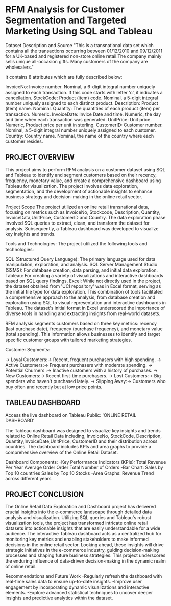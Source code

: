 
# RFM Analysis for Customer Segmentation and Targeted Marketing Using SQL and Tableau

Dataset Description and Source
"This is a transnational data set which contains all the transactions occurring between 01/12/2010 and 09/12/2011 for a UK-based and registered non-store online retail.The company mainly sells unique all-occasion gifts. Many customers of the company are wholesalers."

It contains 8 attributes which are fully described below:

InvoiceNo: Invoice number. Nominal, a 6-digit integral number uniquely assigned to each transaction. If this code starts with letter 'c', it indicates a cancellation.
StockCode: Product (item) code. Nominal, a 5-digit integral number uniquely assigned to each distinct product.
Description: Product (item) name. Nominal.
Quantity: The quantities of each product (item) per transaction. Numeric.
InvoiceDate: Invice Date and time. Numeric, the day and time when each transaction was generated.
UnitPrice: Unit price. Numeric, Product price per unit in sterling.
CustomerID: Customer number. Nominal, a 5-digit integral number uniquely assigned to each customer.
Country: Country name. Nominal, the name of the country where each customer resides.


## PROJECT OVERVIEW
This project aims to perform RFM analysis on a customer dataset using SQL and Tableau to identify and segment customers based on their recency, frequency, monetary value, and create a comprehensive dashboard using Tableau for visualization. The project involves data exploration, segmentation, and the development of actionable insights to enhance business strategy and decision-making in the online retail sector.

Project Scope
The project utilized an online retail transnational data, focusing on metrics such as InvoiceNo, Stockcode, Description, Quantity, InvoiceData,UnitPrice, CustomerID and Country. The data exploration phase involved SQL queries to extract, clean, and transform the dataset for analysis. Subsequently, a Tableau dashboard was developed to visualize key insights and trends.

Tools and Technologies:
The project utilized the following tools and technologies:

SQL (Structured Query Language): The primary language used for data manipulation, exploration, and analysis.
SQL Server Management Studio (SSMS): For database creation, data parsing, and initial data exploration.
Tableau: For creating a variety of visualizations and interactive dashboards based on SQL query findings.
Excel: While not directly used in the project, the dataset obtained from 'UCI repository' was in Excel format, serving as the initial file type for data exploration.
This combination of tools facilitated a comprehensive approach to the analysis, from database creation and exploration using SQL to visual representation and interactive dashboards in Tableau. The dataset's initial format in Excel underscored the importance of diverse tools in handling and extracting insights from real-world datasets.

RFM analysis segments customers based on three key metrics: recency (last purchase date), frequency (purchase frequency), and monetary value (total spending). This information allows businesses to identify and target specific customer groups with tailored marketing strategies.

Customer Segments:

→ Loyal Customers:→ Recent, frequent purchasers with high spending.
→ Active Customers:→ Frequent purchasers with moderate spending.
→ Potential Churners :→ Inactive customers with a history of purchases.
→ New Customers:→ Recent first-time purchasers.
→ Lost Customers:→ Big spenders who haven't purchased lately.
→ Slipping Away:→ Customers who buy often and recently but at low price points.
## TABLEAU DASHBOARD
Access the live dashboard on Tableau Public: 'ONLINE RETAIL DASHBOARD'

The Tableau dashboard was designed to visualize key insights and trends related to Online Retail Data including, InvoiceNo, StockCode, Description, Quantity,InvoiceDate,UnitPrice, CustomerID and their distribution across countries. The dashboard includes KPIs and area graphs to provide a comprehensive overview of the Online Retail Dataset.

Dashboard Components:
-Key Performance Indicators (KPIs):
Total Revenue Per Year
Average Order Order
Total Number of Orders
-Bar Chart:
Sales by Top 10 countries
Sales by Top 10 Stocks
-Area Graphs:
Revenue Trend across different years
## PROJECT CONCLUSION
The Online Retail Data Exploration and Dashboard project has delivered crucial insights into the e-commerce landscape through detailed data analysis and visualization. Utilizing SQL queries and Tableau's robust visualization tools, the project has transformed intricate online retail datasets into actionable insights that are easily understandable for a wide audience. The interactive Tableau dashboard acts as a centralized hub for monitoring key metrics and enabling stakeholders to make informed decisions in the online retail sector. Looking ahead, these insights will drive strategic initiatives in the e-commerce industry, guiding decision-making processes and shaping future business strategies. This project underscores the enduring influence of data-driven decision-making in the dynamic realm of online retail.

Recommendations and Future Work
-Regularly refresh the dashboard with real-time sales data to ensure up-to-date insights.
-Improve user engagement by incorporating dynamic visualizations and interactive elements.
-Explore advanced statistical techniques to uncover deeper insights and predictive analytics within the dataset.